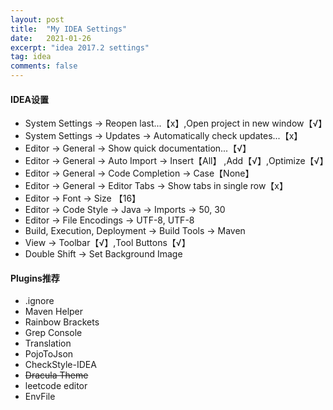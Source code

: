 ```yaml
---
layout: post
title:  "My IDEA Settings"
date:   2021-01-26
excerpt: "idea 2017.2 settings"
tag: idea
comments: false
---
```


#### IDEA设置

*   System Settings -> Reopen last...【x】,Open project in new window【√】
*   System Settings -> Updates -> Automatically check updates...【x】
*   Editor -> General -> Show quick documentation...【√】
*   Editor -> General -> Auto Import -> Insert【All】 ,Add【√】,Optimize【√】
*   Editor -> General -> Code Completion -> Case【None】
*   Editor -> General -> Editor Tabs -> Show tabs in single row【x】
*   Editor -> Font -> Size 【16】
*   Editor -> Code Style -> Java -> Imports -> 50, 30
*   Editor -> File Encodings -> UTF-8, UTF-8
*   Build, Execution, Deployment -> Build Tools -> Maven
*   View -> Toolbar【√】,Tool Buttons【√】
*   Double Shift -> Set Background Image

#### Plugins推荐

*   .ignore
*   Maven Helper
*   Rainbow Brackets
*   Grep Console
*   Translation
*   PojoToJson
*   CheckStyle-IDEA
*   ~~Dracula Theme~~
*   leetcode editor
*   EnvFile
